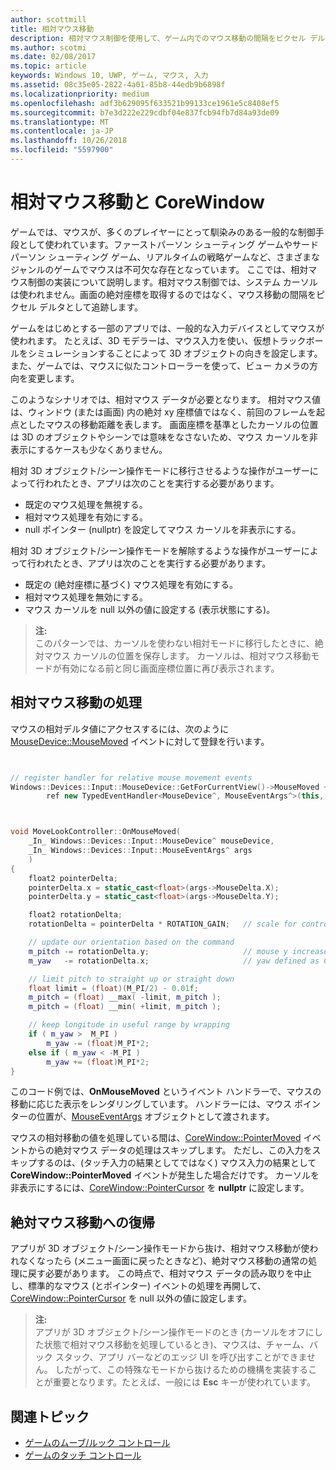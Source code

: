 ```yaml
---
author: scottmill
title: 相対マウス移動
description: 相対マウス制御を使用して、ゲーム内でのマウス移動の間隔をピクセル デルタとして追跡します。相対マウス制御ではシステム カーソルが使われず、画面の絶対座標は返されません。
ms.author: scotmi
ms.date: 02/08/2017
ms.topic: article
keywords: Windows 10, UWP, ゲーム, マウス, 入力
ms.assetid: 08c35e05-2822-4a01-85b8-44edb9b6898f
ms.localizationpriority: medium
ms.openlocfilehash: adf3b629095f633521b99133ce1961e5c8408ef5
ms.sourcegitcommit: b7e3d222e229cdbf04e837fcb94fb7d84a93de09
ms.translationtype: MT
ms.contentlocale: ja-JP
ms.lasthandoff: 10/26/2018
ms.locfileid: "5597900"
---
```

# <a name="relative-mouse-movement-and-corewindow"></a>相対マウス移動と CoreWindow

ゲームでは、マウスが、多くのプレイヤーにとって馴染みのある一般的な制御手段として使われています。ファーストパーソン シューティング ゲームやサード パーソン シューティング ゲーム、リアルタイムの戦略ゲームなど、さまざまなジャンルのゲームでマウスは不可欠な存在となっています。 ここでは、相対マウス制御の実装について説明します。相対マウス制御では、システム カーソルは使われません。画面の絶対座標を取得するのではなく、マウス移動の間隔をピクセル デルタとして追跡します。

ゲームをはじめとする一部のアプリでは、一般的な入力デバイスとしてマウスが使われます。 たとえば、3D モデラーは、マウス入力を使い、仮想トラックボールをシミュレーションすることによって 3D オブジェクトの向きを設定します。また、ゲームでは、マウスに似たコントローラーを使って、ビュー カメラの方向を変更します。 

このようなシナリオでは、相対マウス データが必要となります。 相対マウス値は、ウィンドウ (または画面) 内の絶対 xy 座標値ではなく、前回のフレームを起点としたマウスの移動距離を表します。 画面座標を基準としたカーソルの位置は 3D のオブジェクトやシーンでは意味をなさないため、マウス カーソルを非表示にするケースも少なくありません。 

相対 3D オブジェクト/シーン操作モードに移行させるような操作がユーザーによって行われたとき、アプリは次のことを実行する必要があります。 
- 既定のマウス処理を無視する。
- 相対マウス処理を有効にする。
- null ポインター (nullptr) を設定してマウス カーソルを非表示にする。 

相対 3D オブジェクト/シーン操作モードを解除するような操作がユーザーによって行われたとき、アプリは次のことを実行する必要があります。 
- 既定の (絶対座標に基づく) マウス処理を有効にする。
- 相対マウス処理を無効にする。 
- マウス カーソルを null 以外の値に設定する (表示状態にする)。

> **注:**  
このパターンでは、カーソルを使わない相対モードに移行したときに、絶対マウス カーソルの位置を保存します。 カーソルは、相対マウス移動モードが有効になる前と同じ画面座標位置に再び表示されます。

 

## <a name="handling-relative-mouse-movement"></a>相対マウス移動の処理


マウスの相対デルタ値にアクセスするには、次のように [MouseDevice::MouseMoved](https://msdn.microsoft.com/library/windows/apps/xaml/windows.devices.input.mousedevice.mousemoved.aspx) イベントに対して登録を行います。


```cpp


// register handler for relative mouse movement events
Windows::Devices::Input::MouseDevice::GetForCurrentView()->MouseMoved +=
        ref new TypedEventHandler<MouseDevice^, MouseEventArgs^>(this, &MoveLookController::OnMouseMoved);


```

```cpp


void MoveLookController::OnMouseMoved(
    _In_ Windows::Devices::Input::MouseDevice^ mouseDevice,
    _In_ Windows::Devices::Input::MouseEventArgs^ args
    )
{
    float2 pointerDelta;
    pointerDelta.x = static_cast<float>(args->MouseDelta.X);
    pointerDelta.y = static_cast<float>(args->MouseDelta.Y);

    float2 rotationDelta;
    rotationDelta = pointerDelta * ROTATION_GAIN;   // scale for control sensitivity

    // update our orientation based on the command
    m_pitch -= rotationDelta.y;                     // mouse y increases down, but pitch increases up
    m_yaw   -= rotationDelta.x;                     // yaw defined as CCW around y-axis

    // limit pitch to straight up or straight down
    float limit = (float)(M_PI/2) - 0.01f;
    m_pitch = (float) __max( -limit, m_pitch );
    m_pitch = (float) __min( +limit, m_pitch );

    // keep longitude in useful range by wrapping
    if ( m_yaw >  M_PI )
        m_yaw -= (float)M_PI*2;
    else if ( m_yaw < -M_PI )
        m_yaw += (float)M_PI*2;
}

```

このコード例では、**OnMouseMoved** というイベント ハンドラーで、マウスの移動に応じた表示をレンダリングしています。 ハンドラーには、マウス ポインターの位置が、[MouseEventArgs](https://msdn.microsoft.com/library/windows/apps/xaml/windows.devices.input.mouseeventargs.aspx) オブジェクトとして渡されます。 

マウスの相対移動の値を処理している間は、[CoreWindow::PointerMoved](https://msdn.microsoft.com/library/windows/apps/xaml/windows.ui.core.corewindow.pointermoved.aspx) イベントからの絶対マウス データの処理はスキップします。 ただし、この入力をスキップするのは、(タッチ入力の結果としてではなく) マウス入力の結果として **CoreWindow::PointerMoved** イベントが発生した場合だけです。 カーソルを非表示にするには、[CoreWindow::PointerCursor](https://msdn.microsoft.com/library/windows/apps/xaml/windows.ui.core.corewindow.pointercursor.aspx) を **nullptr** に設定します。 

## <a name="returning-to-absolute-mouse-movement"></a>絶対マウス移動への復帰

アプリが 3D オブジェクト/シーン操作モードから抜け、相対マウス移動が使われなくなったら (メニュー画面に戻ったときなど)、絶対マウス移動の通常の処理に戻す必要があります。 この時点で、相対マウス データの読み取りを中止し、標準的なマウス (とポインター) イベントの処理を再開して、[CoreWindow::PointerCursor](https://msdn.microsoft.com/library/windows/apps/xaml/windows.ui.core.corewindow.pointercursor.aspx) を null 以外の値に設定します。 

> **注:**  
アプリが 3D オブジェクト/シーン操作モードのとき (カーソルをオフにした状態で相対マウス移動を処理しているとき)、マウスは、チャーム、バック スタック、アプリ バーなどのエッジ UI を呼び出すことができません。 したがって、この特殊なモードから抜けるための機構を実装することが重要となります。たとえば、一般には **Esc** キーが使われています。

## <a name="related-topics"></a>関連トピック

* [ゲームのムーブ/ルック コントロール](tutorial--adding-move-look-controls-to-your-directx-game.md) 
* [ゲームのタッチ コントロール](tutorial--adding-touch-controls-to-your-directx-game.md)